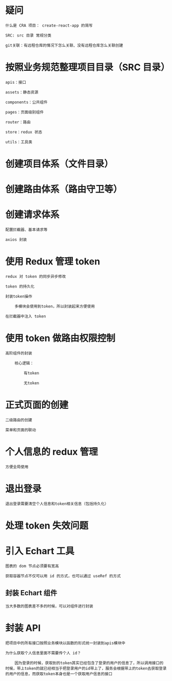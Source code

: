 # 疑问

    什么是 CRA 项目： create-react-app 的简写

    SRC: src 目录 常规分类

    git关联：有远程仓库的情况下怎么关联、没有远程仓库怎么关联创建

# 按照业务规范整理项目目录（SRC 目录）

    apis：接口

    assets：静态资源

    components：公共组件

    pages：页面级别组件

    router：路由

    store：redux 状态

    utils：工具类

# 创建项目体系（文件目录）

# 创建路由体系（路由守卫等）

# 创建请求体系

    配置拦截器、基本请求等

    axios 封装

# 使用 Redux 管理 token

    redux 对 token 的同步异步修改

    token 的持久化

    封装token操作

        多模块会使用到token，所以封装起来方便使用

    在拦截器中注入 token

# 使用 token 做路由权限控制

    高阶组件的封装

        核心逻辑：

            有token

            无token

# 正式页面的创建

    二级路由的创建

    菜单和页面的联动

# 个人信息的 redux 管理

    方便全局使用

# 退出登录

    退出登录需要清空个人信息和token相关信息（包括持久化）

# 处理 token 失效问题

# 引入 Echart 工具

    图表的 dom 节点必须要有宽高

    获取容器节点不仅可以用 id 的方式，也可以通过 useRef 的方式

## 封装 Echart 组件

    当大多数的图表差不多的时候，可以对组件进行封装

# 封装 API

    把项目中的所有接口按照业务模块以函数的形式统一封装到apis模块中

    为什么获取个人信息里面不需要传个人 id？

        因为登录的时候，获取到的token其实已经包含了登录的用户的信息了，所以调用接口的时候，带上token的就已经相当于把登录用户的id带上了，服务会根据带上的token去获取登录的用户的信息，而获取token本身也是一个获取用户信息的接口

